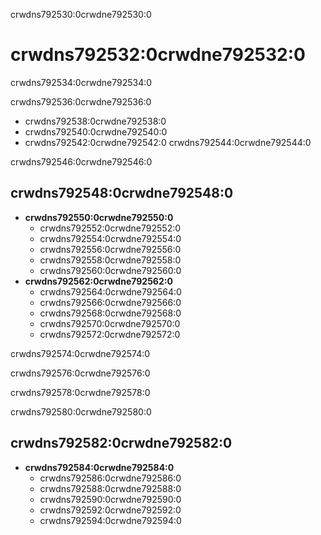 crwdns792530:0crwdne792530:0
# crwdns792532:0crwdne792532:0

crwdns792534:0crwdne792534:0

crwdns792536:0crwdne792536:0
* crwdns792538:0crwdne792538:0
* crwdns792540:0crwdne792540:0
* crwdns792542:0crwdne792542:0 crwdns792544:0crwdne792544:0

crwdns792546:0crwdne792546:0
## crwdns792548:0crwdne792548:0
* **crwdns792550:0crwdne792550:0**
    * crwdns792552:0crwdne792552:0
    * crwdns792554:0crwdne792554:0
    * crwdns792556:0crwdne792556:0
    * crwdns792558:0crwdne792558:0
    * crwdns792560:0crwdne792560:0
* **crwdns792562:0crwdne792562:0**
    - crwdns792564:0crwdne792564:0
    - crwdns792566:0crwdne792566:0
    - crwdns792568:0crwdne792568:0
    - crwdns792570:0crwdne792570:0
    - crwdns792572:0crwdne792572:0

crwdns792574:0crwdne792574:0

crwdns792576:0crwdne792576:0

crwdns792578:0crwdne792578:0

crwdns792580:0crwdne792580:0
## crwdns792582:0crwdne792582:0

* **crwdns792584:0crwdne792584:0**
    * crwdns792586:0crwdne792586:0
    * crwdns792588:0crwdne792588:0
    * crwdns792590:0crwdne792590:0
    * crwdns792592:0crwdne792592:0
    * crwdns792594:0crwdne792594:0
